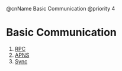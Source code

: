 @cnName Basic Communication
@priority 4

# Basic Communication

1. [RPC](./rpc/index.html)
2. [APNS](./APNS.md)
3. [Sync](./sync/index.html)